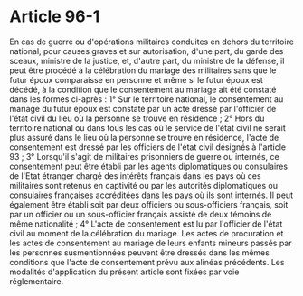 # Article 96-1

En cas de guerre ou d'opérations militaires conduites en dehors du territoire national, pour causes graves et sur autorisation, d'une part, du garde des sceaux, ministre de la justice, et, d'autre part, du ministre de la défense, il peut être procédé à la célébration du mariage des militaires sans que le futur époux comparaisse en personne et même si le futur époux est décédé, à la condition que le consentement au mariage ait été constaté dans les formes ci-après :   1° Sur le territoire national, le consentement au mariage du futur époux est constaté par un acte dressé par l'officier de l'état civil du lieu où la personne se trouve en résidence ;   2° Hors du territoire national ou dans tous les cas où le service de l'état civil ne serait plus assuré dans le lieu où la personne se trouve en résidence, l'acte de consentement est dressé par les officiers de l'état civil désignés à l'article 93 ;   3° Lorsqu'il s'agit de militaires prisonniers de guerre ou internés, ce consentement peut être établi par les agents diplomatiques ou consulaires de l'Etat étranger chargé des intérêts français dans les pays où ces militaires sont retenus en captivité ou par les autorités diplomatiques ou consulaires françaises accréditées dans les pays où ils sont internés. Il peut également être établi soit par deux officiers ou sous-officiers français, soit par un officier ou un sous-officier français assisté de deux témoins de même nationalité ;   4° L'acte de consentement est lu par l'officier de l'état civil au moment de la célébration du mariage.   Les actes de procuration et les actes de consentement au mariage de leurs enfants mineurs passés par les personnes susmentionnées peuvent être dressés dans les mêmes conditions que l'acte de consentement prévu aux alinéas précédents.   Les modalités d'application du présent article sont fixées par voie réglementaire.